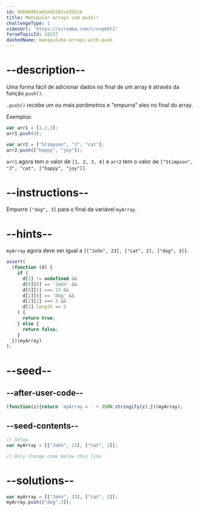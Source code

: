 ```yaml
---
id: 56bbb991ad1ed5201cd392cb
title: Manipular arrays com push()
challengeType: 1
videoUrl: 'https://scrimba.com/c/cnqmVtJ'
forumTopicId: 18237
dashedName: manipulate-arrays-with-push
---
```


# --description--

Uma forma fácil de adicionar dados no final de um array é através da função `push()`.

`.push()` recebe um ou mais <dfn>parâmetros</dfn> e "empurra" eles no final do array.

Exemplos:

```js
var arr1 = [1,2,3];
arr1.push(4);

var arr2 = ["Stimpson", "J", "cat"];
arr2.push(["happy", "joy"]);
```

`arr1` agora tem o valor de `[1, 2, 3, 4]` e `arr2` tem o valor de `["Stimpson", "J", "cat", ["happy", "joy"]]`.

# --instructions--

Empurre `["dog", 3]` para o final da variável `myArray`.

# --hints--

`myArray` agora deve ser igual a `[["John", 23], ["cat", 2], ["dog", 3]]`.

```js
assert(
  (function (d) {
    if (
      d[2] != undefined &&
      d[0][0] == 'John' &&
      d[0][1] === 23 &&
      d[2][0] == 'dog' &&
      d[2][1] === 3 &&
      d[2].length == 2
    ) {
      return true;
    } else {
      return false;
    }
  })(myArray)
);
```

# --seed--

## --after-user-code--

```js
(function(z){return 'myArray = ' + JSON.stringify(z);})(myArray);
```

## --seed-contents--

```js
// Setup
var myArray = [["John", 23], ["cat", 2]];

// Only change code below this line
```

# --solutions--

```js
var myArray = [["John", 23], ["cat", 2]];
myArray.push(["dog",3]);
```
